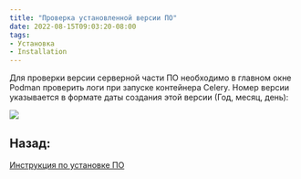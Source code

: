 ```yaml
---
title: "Проверка установленной версии ПО"
date: 2022-08-15T09:03:20-08:00
tags:
- Установка
- Installation
---
```


Для проверки версии серверной части ПО необходимо в главном окне Podman проверить логи при запуске контейнера Celery. Номер версии указывается в формате даты создания этой версии (Год, месяц, день):

![](https://gamma-wellbore.com/wp-content/uploads/2023/06/2023-06-06_16h43_58-1024x586.png)


## Назад:

[Инструкция по установке ПО](Инструкция%20по%20установке%20ПО/Инструкция%20по%20установке%20ПО.md)